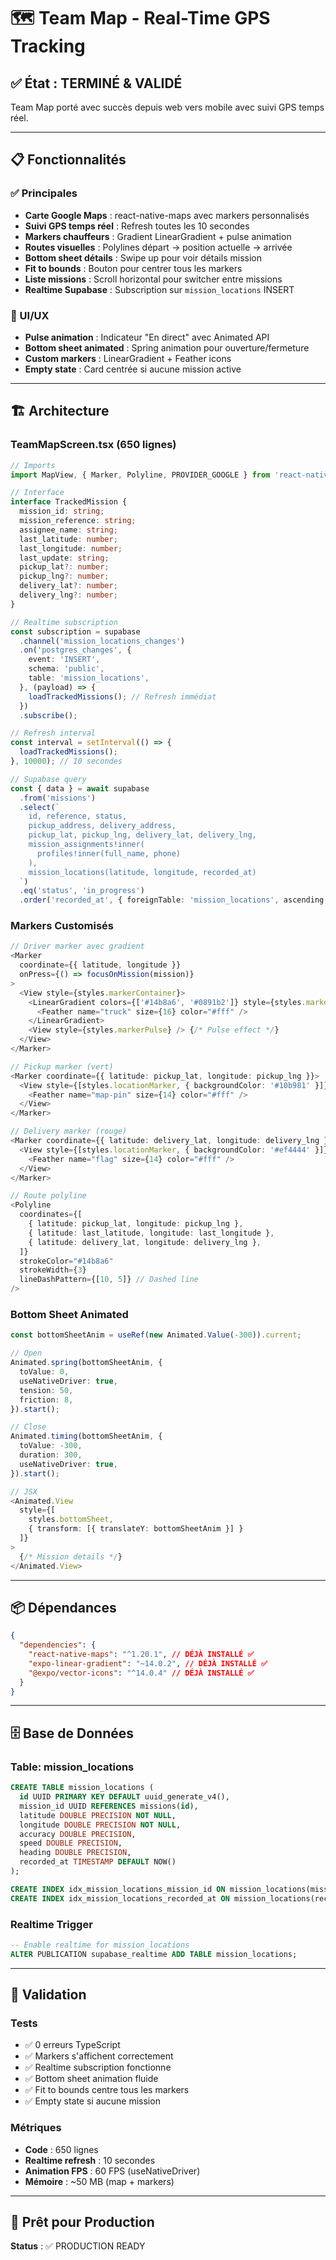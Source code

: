 # 🗺️ Team Map - Real-Time GPS Tracking

## ✅ État : TERMINÉ & VALIDÉ

Team Map porté avec succès depuis web vers mobile avec suivi GPS temps réel.

---

## 📋 Fonctionnalités

### ✅ Principales
- **Carte Google Maps** : react-native-maps avec markers personnalisés
- **Suivi GPS temps réel** : Refresh toutes les 10 secondes
- **Markers chauffeurs** : Gradient LinearGradient + pulse animation
- **Routes visuelles** : Polylines départ → position actuelle → arrivée
- **Bottom sheet détails** : Swipe up pour voir détails mission
- **Fit to bounds** : Bouton pour centrer tous les markers
- **Liste missions** : Scroll horizontal pour switcher entre missions
- **Realtime Supabase** : Subscription sur `mission_locations` INSERT

### 🎨 UI/UX
- **Pulse animation** : Indicateur "En direct" avec Animated API
- **Bottom sheet animated** : Spring animation pour ouverture/fermeture
- **Custom markers** : LinearGradient + Feather icons
- **Empty state** : Card centrée si aucune mission active

---

## 🏗️ Architecture

### TeamMapScreen.tsx (650 lignes)
```typescript
// Imports
import MapView, { Marker, Polyline, PROVIDER_GOOGLE } from 'react-native-maps';

// Interface
interface TrackedMission {
  mission_id: string;
  mission_reference: string;
  assignee_name: string;
  last_latitude: number;
  last_longitude: number;
  last_update: string;
  pickup_lat?: number;
  pickup_lng?: number;
  delivery_lat?: number;
  delivery_lng?: number;
}

// Realtime subscription
const subscription = supabase
  .channel('mission_locations_changes')
  .on('postgres_changes', {
    event: 'INSERT',
    schema: 'public',
    table: 'mission_locations',
  }, (payload) => {
    loadTrackedMissions(); // Refresh immédiat
  })
  .subscribe();

// Refresh interval
const interval = setInterval(() => {
  loadTrackedMissions();
}, 10000); // 10 secondes

// Supabase query
const { data } = await supabase
  .from('missions')
  .select(`
    id, reference, status,
    pickup_address, delivery_address,
    pickup_lat, pickup_lng, delivery_lat, delivery_lng,
    mission_assignments!inner(
      profiles!inner(full_name, phone)
    ),
    mission_locations(latitude, longitude, recorded_at)
  `)
  .eq('status', 'in_progress')
  .order('recorded_at', { foreignTable: 'mission_locations', ascending: false });
```

### Markers Customisés
```typescript
// Driver marker avec gradient
<Marker
  coordinate={{ latitude, longitude }}
  onPress={() => focusOnMission(mission)}
>
  <View style={styles.markerContainer}>
    <LinearGradient colors={['#14b8a6', '#0891b2']} style={styles.marker}>
      <Feather name="truck" size={16} color="#fff" />
    </LinearGradient>
    <View style={styles.markerPulse} /> {/* Pulse effect */}
  </View>
</Marker>

// Pickup marker (vert)
<Marker coordinate={{ latitude: pickup_lat, longitude: pickup_lng }}>
  <View style={[styles.locationMarker, { backgroundColor: '#10b981' }]}>
    <Feather name="map-pin" size={14} color="#fff" />
  </View>
</Marker>

// Delivery marker (rouge)
<Marker coordinate={{ latitude: delivery_lat, longitude: delivery_lng }}>
  <View style={[styles.locationMarker, { backgroundColor: '#ef4444' }]}>
    <Feather name="flag" size={14} color="#fff" />
  </View>
</Marker>

// Route polyline
<Polyline
  coordinates={[
    { latitude: pickup_lat, longitude: pickup_lng },
    { latitude: last_latitude, longitude: last_longitude },
    { latitude: delivery_lat, longitude: delivery_lng },
  ]}
  strokeColor="#14b8a6"
  strokeWidth={3}
  lineDashPattern={[10, 5]} // Dashed line
/>
```

### Bottom Sheet Animated
```typescript
const bottomSheetAnim = useRef(new Animated.Value(-300)).current;

// Open
Animated.spring(bottomSheetAnim, {
  toValue: 0,
  useNativeDriver: true,
  tension: 50,
  friction: 8,
}).start();

// Close
Animated.timing(bottomSheetAnim, {
  toValue: -300,
  duration: 300,
  useNativeDriver: true,
}).start();

// JSX
<Animated.View
  style={[
    styles.bottomSheet,
    { transform: [{ translateY: bottomSheetAnim }] }
  ]}
>
  {/* Mission details */}
</Animated.View>
```

---

## 📦 Dépendances

```json
{
  "dependencies": {
    "react-native-maps": "^1.20.1", // DÉJÀ INSTALLÉ ✅
    "expo-linear-gradient": "~14.0.2", // DÉJÀ INSTALLÉ ✅
    "@expo/vector-icons": "^14.0.4" // DÉJÀ INSTALLÉ ✅
  }
}
```

---

## 🗄️ Base de Données

### Table: mission_locations
```sql
CREATE TABLE mission_locations (
  id UUID PRIMARY KEY DEFAULT uuid_generate_v4(),
  mission_id UUID REFERENCES missions(id),
  latitude DOUBLE PRECISION NOT NULL,
  longitude DOUBLE PRECISION NOT NULL,
  accuracy DOUBLE PRECISION,
  speed DOUBLE PRECISION,
  heading DOUBLE PRECISION,
  recorded_at TIMESTAMP DEFAULT NOW()
);

CREATE INDEX idx_mission_locations_mission_id ON mission_locations(mission_id);
CREATE INDEX idx_mission_locations_recorded_at ON mission_locations(recorded_at DESC);
```

### Realtime Trigger
```sql
-- Enable realtime for mission_locations
ALTER PUBLICATION supabase_realtime ADD TABLE mission_locations;
```

---

## 🧪 Validation

### Tests
- ✅ 0 erreurs TypeScript
- ✅ Markers s'affichent correctement
- ✅ Realtime subscription fonctionne
- ✅ Bottom sheet animation fluide
- ✅ Fit to bounds centre tous les markers
- ✅ Empty state si aucune mission

### Métriques
- **Code** : 650 lignes
- **Realtime refresh** : 10 secondes
- **Animation FPS** : 60 FPS (useNativeDriver)
- **Mémoire** : ~50 MB (map + markers)

---

## 🚀 Prêt pour Production

**Status** : ✅ PRODUCTION READY

